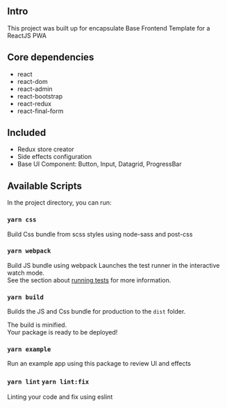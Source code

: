 ## Intro
This project was built up for encapsulate Base Frontend Template for a ReactJS PWA

## Core dependencies

- react
- react-dom
- react-admin
- react-bootstrap
- react-redux
- react-final-form

## Included

- Redux store creator
- Side effects configuration
- Base UI Component: Button, Input, Datagrid, ProgressBar

## Available Scripts

In the project directory, you can run:

### `yarn css`

Build Css bundle from scss styles using node-sass and post-css

### `yarn webpack`

Build JS bundle using webpack
Launches the test runner in the interactive watch mode.<br />
See the section about [running tests](https://facebook.github.io/create-react-app/docs/running-tests) for more information.

### `yarn build`

Builds the JS and Css bundle for production to the `dist` folder.<br />

The build is minified.<br />
Your package is ready to be deployed!

### `yarn example`

Run an example app using this package to review UI and effects


### `yarn lint` `yarn lint:fix`

Linting your code and fix using eslint